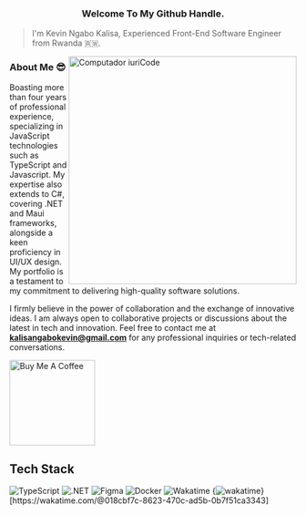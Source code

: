<h3 align="center">Welcome To My Github Handle.</h3>

> I'm Kevin Ngabo Kalisa, Experienced Front-End Software Engineer from Rwanda 🇷🇼.

<img src="https://raw.githubusercontent.com/MicaelliMedeiros/micaellimedeiros/master/image/computer-illustration.png" min-width="400px" max-width="400px" width="400px" align="right" alt="Computador iuriCode">

### About Me :sunglasses:

Boasting more than four years of professional experience, specializing in JavaScript technologies such as TypeScript and Javascript. My expertise also extends to C#, covering .NET and Maui frameworks, alongside a keen proficiency in UI/UX design. My portfolio is a testament to my commitment to delivering high-quality software solutions.

I firmly believe in the power of collaboration and the exchange of innovative ideas. I am always open to collaborative projects or discussions about the latest in tech and innovation. Feel free to contact me at **kalisangabokevin@gmail.com** for any professional inquiries or tech-related conversations.


<a href="https://www.buymeacoffee.com/kevinkalisg" target="_blank"><img src="https://cdn.buymeacoffee.com/buttons/v2/default-blue.png" alt="Buy Me A Coffee" width="150" ></a>

## Tech Stack

<p align="left">
  <img src="https://img.shields.io/badge/TypeScript-3178C6?style=for-the-badge&logo=typescript&logoColor=white" alt="TypeScript"/>
  <img src="https://img.shields.io/badge/.NET-512BD4?style=for-the-badge&logo=dotnet&logoColor=white" alt=".NET"/>
  <img src="https://img.shields.io/badge/Figma-F24E1E?style=for-the-badge&logo=figma&logoColor=white" alt="Figma"/>
  <img src="https://img.shields.io/badge/Docker-2496ED?style=for-the-badge&logo=docker&logoColor=white" alt="Docker"/>
  <img src="https://img.shields.io/badge/Wakatime-000000?style=for-the-badge&logo=wakatime&logoColor=white" alt="Wakatime"/>
  {<img src="https://wakatime.com/badge/user/018cbf7c-8623-470c-ad5b-0b7f51ca3343.svg" alt="wakatime" />}[https://wakatime.com/@018cbf7c-8623-470c-ad5b-0b7f51ca3343]
  
</p>

